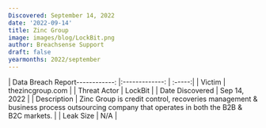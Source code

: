 ```yaml
---
Discovered: September 14, 2022
date: '2022-09-14'
title: Zinc Group
image: images/blog/LockBit.png
author: Breachsense Support
draft: false
yearmonths: 2022/september
---
```


| Data Breach Report------------:     |:-------------:    | :-----:|
| Victim      | thezincgroup.com      | 
| Threat Actor      | LockBit      | 
| Date Discovered      | Sep 14, 2022      | 
| Description      | Zinc Group is credit control, recoveries management & business process outsourcing company that operates in both the B2B & B2C markets.      | 
| Leak Size      | N/A      | 

